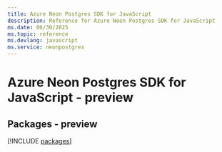 ```yaml
---
title: Azure Neon Postgres SDK for JavaScript
description: Reference for Azure Neon Postgres SDK for JavaScript
ms.date: 06/30/2025
ms.topic: reference
ms.devlang: javascript
ms.service: neonpostgres
---
```

# Azure Neon Postgres SDK for JavaScript - preview
## Packages - preview
[!INCLUDE [packages](neon-postgres-index.md)]